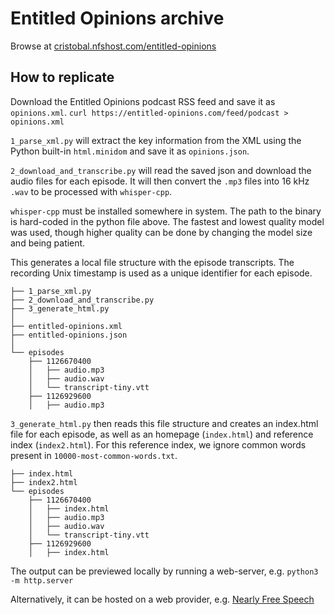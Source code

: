 # Entitled Opinions archive

Browse at [cristobal.nfshost.com/entitled-opinions](https://cristobal.nfshost.com/entitled-opinions)


## How to replicate

Download the Entitled Opinions podcast RSS feed and save it as `opinions.xml`.
`curl https://entitled-opinions.com/feed/podcast > opinions.xml`

`1_parse_xml.py` will extract the key information from the XML using the Python
built-in `html.minidom` and save it as `opinions.json`.

`2_download_and_transcribe.py` will read the saved json and download the audio
files for each episode. It will then convert the `.mp3` files into 16 kHz
`.wav` to be processed with `whisper-cpp`.

`whisper-cpp` must be installed somewhere in system. The path to the binary is
hard-coded in the python file above.  The fastest and lowest quality model was
used, though higher quality can be done by changing the model size and being
patient.

This generates a local file structure with the episode transcripts. The
recording Unix timestamp is used as a unique identifier for each episode.

```
├── 1_parse_xml.py
├── 2_download_and_transcribe.py
├── 3_generate_html.py
│
├── entitled-opinions.xml
├── entitled-opinions.json
│
└── episodes
    ├── 1126670400
    │   ├── audio.mp3
    │   ├── audio.wav
    │   └── transcript-tiny.vtt
    ├── 1126929600
    │   ├── audio.mp3
```

`3_generate_html.py` then reads this file structure and creates an index.html
file for each episode, as well as an homepage (`index.html`) and reference
index (`index2.html`). For this reference index, we ignore common words present
in `10000-most-common-words.txt`.

```
├── index.html
├── index2.html
└── episodes
    ├── 1126670400
    │   ├── index.html
    │   ├── audio.mp3
    │   ├── audio.wav
    │   └── transcript-tiny.vtt
    ├── 1126929600
    │   ├── index.html
```

The output can be previewed locally by running a web-server, e.g.
`python3 -m http.server`

Alternatively, it can be hosted on a web provider, e.g.
[Nearly Free Speech](https://nearlyfreespeech.net)

